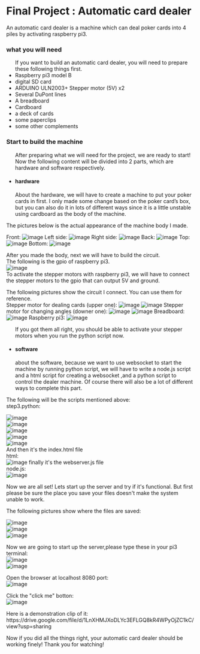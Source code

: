 <h1>Final Project : Automatic card dealer </h1>
<p>An automatic card dealer is a machine which can deal poker cards into 4 piles by activating  raspberry pi3. </p>
<h3>what you will need</h3>
<ul>If you want to build an automatic card dealer, you will need to prepare these following things first.
	<li>Raspberry pi3 model B</li>
	<li>digital SD card</li>
	<li>ARDUINO ULN2003+ Stepper motor (5V) x2</li>
	<li>Several DuPont lines</li>
	<li>A breadboard</li>
	<li>Cardboard</li>
	<li>a deck of cards</li>
	<li>some paperclips</li>
	<li>some other complements</li>
</ul>
<h3>Start to build the machine</h3>
<ul>After preparing what we will need for the project, we are ready to start!</br>
Now the following content will be divided into 2 parts, which are hardware and software respectively.
  <li><h4>hardware</h4>
  	About the hardware, we will have to create a machine to put your poker cards in first. I only made some change based on the poker card’s box, but you can also do it in lots of different ways since it is a little unstable using cardboard as the body of the machine. </ul>
The pictures below is the actual appearance of the machine body I made.

Front:
 ![image](https://github.com/Jo-Yu/final-project/blob/master/IMG_9857.JPG)
Left side:
 ![image](https://github.com/Jo-Yu/final-project/blob/master/IMG_9858.JPG)
Right side:
 ![image](https://github.com/Jo-Yu/final-project/blob/master/IMG_9860.JPG)
Back:
 ![image](https://github.com/Jo-Yu/final-project/blob/master/IMG_9859.JPG)
Top:
 ![image](https://github.com/Jo-Yu/final-project/blob/master/IMG_9861.JPG)
Bottom:
 ![image](https://github.com/Jo-Yu/final-project/blob/master/IMG_9862.JPG)
 
After you made the body, next we will have to build the circuit.</br>
The following is the gpio of raspberry pi3.</br>
![image](https://github.com/Jo-Yu/final-project/blob/master/raspberry-pi-15.jpg)</br>
To activate the stepper motors with raspberry pi3, we will have to connect the stepper motors to the gpio that can output 5V and ground.</br>

The following pictures show the circuit I connect. You can use them for reference.</br>
Stepper motor for dealing cards (upper one):
![image](https://github.com/Jo-Yu/final-project/blob/master/IMG_9863.JPG)
![image](https://github.com/Jo-Yu/final-project/blob/master/IMG_9864.JPG)
Stepper motor for changing angles (downer one):
![image](https://github.com/Jo-Yu/final-project/blob/master/IMG_9865.JPG)
![image](https://github.com/Jo-Yu/final-project/blob/master/IMG_9866.JPG)
Breadboard:
![image](https://github.com/Jo-Yu/final-project/blob/master/IMG_9867.JPG)
Raspberry pi3:
![image](https://github.com/Jo-Yu/final-project/blob/master/IMG_9868.JPG)

<ul>If you got them all right, you should be able to activate your stepper motors when you run the python script now.
	<li><h4>software</h4></li>
about the software, because we want to use websocket to start the machine by running python script, we will have to write a node.js script and a html script for creating a websocket ,and a python script to control the dealer machine. Of course there will also be a lot of different ways to complete this part.
</ul>
The following will be the scripts mentioned above:</br>
step3.python:



![image](https://github.com/Jo-Yu/final-project/blob/master/螢幕快照%202018-06-20%20%E4%B8%8B%E5%8D%885.16.43.png)</br>
![image](https://github.com/Jo-Yu/final-project/blob/master/螢幕快照%202018-06-20%20%E4%B8%8B%E5%8D%885.17.05.png)</br>
![image](https://github.com/Jo-Yu/final-project/blob/master/螢幕快照%202018-06-20%20%E4%B8%8B%E5%8D%885.17.31.png)</br>
![image](https://github.com/Jo-Yu/final-project/blob/master/螢幕快照%202018-06-20%20%E4%B8%8B%E5%8D%885.17.43.png)</br>
![image](https://github.com/Jo-Yu/final-project/blob/master/螢幕快照%202018-06-20%20%E4%B8%8B%E5%8D%885.17.54.png)</br>
And then it's the index.html file</br>
html:</br>
![image](https://github.com/Jo-Yu/final-project/blob/master/螢幕快照%202018-06-20%20%E4%B8%8B%E5%8D%885.19.00.png)
finally it's the webserver.js file</br>
node.js:</br>
![image](https://github.com/Jo-Yu/final-project/blob/master/螢幕快照%202018-06-20%20%E4%B8%8B%E5%8D%885.19.22.png)

<p>Now we are all set!  Lets start up the server and try if it's functional. But first please be sure the place you save your files doesn't make the system unable to work.</p>
The following pictures show where the files are saved:</br>

![image](https://github.com/Jo-Yu/final-project/blob/master/0.png)</br>
![image](https://github.com/Jo-Yu/final-project/blob/master/2.png)</br>
![image](https://github.com/Jo-Yu/final-project/blob/master/3.png)</br>

Now we are going to start up the server,please type these in your pi3 terminal:</br>
![image](https://github.com/Jo-Yu/final-project/blob/master/4.png)</br>
![image](https://github.com/Jo-Yu/final-project/blob/master/5.png)</br>

Open the browser at localhost 8080 port:</br>
![image](https://github.com/Jo-Yu/final-project/blob/master/6.png)</br>

Click the "click me" botton:</br>
![image](https://github.com/Jo-Yu/final-project/blob/master/7.png)</br>

<p>Here is a demonstration clip of it:</br>
https://drive.google.com/file/d/1LnXHMJXoDLYc3EFLGQ8kR4WPyOjZC1kC/view?usp=sharing</p>


<p>Now if you did all the things right, your automatic card dealer should be working finely! Thank you for watching!</p>









